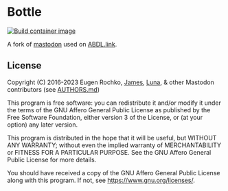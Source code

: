 # Bottle

[![Build container image](https://github.com/ABDL-link/bottle/actions/workflows/build-image.yml/badge.svg)](https://github.com/ABDL-link/bottle/actions/workflows/build-image.yml)

A fork of [mastodon](https://github.com/mastodon/mastodon) used on [ABDL.link](https://abdl.link).

## License

Copyright (C) 2016-2023 Eugen Rochko, [James](https://abdl.link/@james), [Luna](https://abdl.link/@Pikachu), & other Mastodon contributors (see [AUTHORS.md](AUTHORS.md))

This program is free software: you can redistribute it and/or modify it under the terms of the GNU Affero General Public License as published by the Free Software Foundation, either version 3 of the License, or (at your option) any later version.

This program is distributed in the hope that it will be useful, but WITHOUT ANY WARRANTY; without even the implied warranty of MERCHANTABILITY or FITNESS FOR A PARTICULAR PURPOSE. See the GNU Affero General Public License for more details.

You should have received a copy of the GNU Affero General Public License along with this program. If not, see <https://www.gnu.org/licenses/>.
